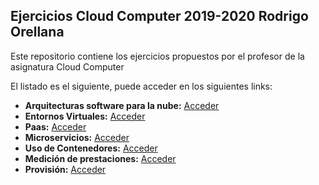 ## Ejercicios Cloud Computer 2019-2020  Rodrigo Orellana  
Este repositorio contiene los ejercicios propuestos por el profesor de la asignatura Cloud Computer  

El listado es el siguiente, puede acceder en los siguientes links:  
* **Arquitecturas software para la nube:** [Acceder](https://github.com/rodrigo-orellana/Ejercicios_CC/blob/master/arquiectura_nube.md)  
* **Entornos Virtuales:** [Acceder](https://github.com/rodrigo-orellana/Ejercicios_CC/blob/master/Entornos_Virtuales.md)  
* **Paas:** [Acceder](https://github.com/rodrigo-orellana/Ejercicios_CC/blob/master/paas.md)  
* **Microservicios:** [Acceder](https://github.com/rodrigo-orellana/Ejercicios_CC/blob/master/ms.md)  
* **Uso de Contenedores:** [Acceder](https://github.com/rodrigo-orellana/Ejercicios_CC/blob/master/docker.md)  
* **Medición de prestaciones:** [Acceder](https://github.com/rodrigo-orellana/Ejercicios_CC/blob/master/taurus.md)  
* **Provisión:** [Acceder](https://github.com/rodrigo-orellana/Ejercicios_CC/blob/master/provision.md)  
